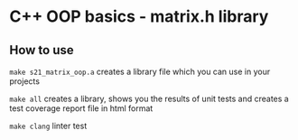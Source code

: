 # С++ OOP basics - matrix.h library
 

## How to use

`make s21_matrix_oop.a` creates a library file which you can use in your projects

`make all` creates a library, shows you the results of unit tests and creates a test coverage report file in html format

`make clang` linter test
